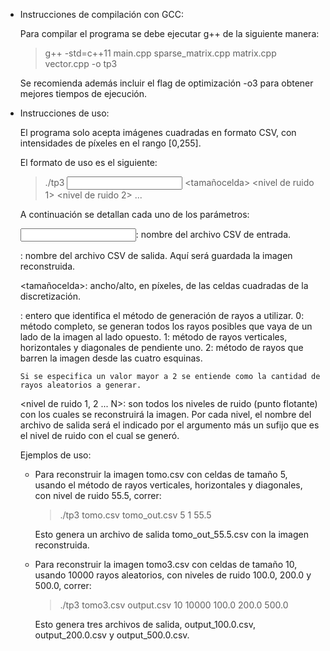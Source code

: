 ﻿- Instrucciones de compilación con GCC:
  
  Para compilar el programa se debe ejecutar g++ de la siguiente manera:

  > g++ -std=c++11 main.cpp sparse_matrix.cpp matrix.cpp vector.cpp -o tp3

  Se recomienda además incluir el flag de optimización -o3 para obtener mejores tiempos de ejecución.

- Instrucciones de uso:

  El programa solo acepta imágenes cuadradas en formato CSV, con intensidades de píxeles en el rango [0,255].
  
  El formato de uso es el siguiente:

  > ./tp3 <input> <output> <tamañocelda> <metodo> <nivel de ruido 1> <nivel de ruido 2> ... <nivel de ruido N>
  
  A continuación se detallan cada uno de los parámetros:
  
  <input>: nombre del archivo CSV de entrada.
  
  <output>: nombre del archivo CSV de salida. Aquí será guardada la imagen reconstruida.
  
  <tamañocelda>: ancho/alto, en píxeles, de las celdas cuadradas de la discretización.
  
  <metodo>: entero que identifica el método de generación de rayos a utilizar.
      0: método completo, se generan todos los rayos posibles que vaya de un lado de la imagen al lado opuesto.
      1: método de rayos verticales, horizontales y diagonales de pendiente uno.
      2: método de rayos que barren la imagen desde las cuatro esquinas.
      
      Si se especifica un valor mayor a 2 se entiende como la cantidad de rayos aleatorios a generar.
      
  <nivel de ruido 1, 2 ... N>: son todos los niveles de ruido (punto flotante) con los cuales se reconstruirá la imagen. Por cada nivel, el nombre 
  del archivo de salida será el indicado por el argumento <output> más un sufijo que es el nivel de ruido con el cual se generó.

  Ejemplos de uso:

  - Para reconstruir la imagen tomo.csv con celdas de tamaño 5, usando el método de rayos verticales, horizontales y diagonales, con nivel de 
    ruido 55.5, correr:
    
    > ./tp3 tomo.csv tomo_out.csv 5 1 55.5
    
    Esto genera un archivo de salida tomo_out_55.5.csv con la imagen reconstruida.
    
  - Para reconstruir la imagen tomo3.csv con celdas de tamaño 10, usando 10000 rayos aleatorios, con niveles de ruido 100.0, 200.0 y 500.0, correr:
    
    > ./tp3 tomo3.csv output.csv 10 10000 100.0 200.0 500.0
    
    Esto genera tres archivos de salida, output_100.0.csv, output_200.0.csv y output_500.0.csv.
    
